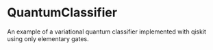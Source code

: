 # QuantumClassifier
An example of a variational quantum classifier implemented with qiskit using only elementary gates.
